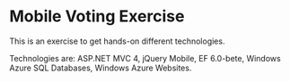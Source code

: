 Mobile Voting Exercise
=======================

This is an exercise to get hands-on different technologies.

Technologies are: ASP.NET MVC 4, jQuery Mobile, EF 6.0-bete, Windows Azure SQL Databases, Windows Azure Websites.
